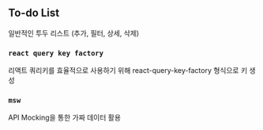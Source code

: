 ## To-do List

일반적인 투두 리스트 (추가, 필터, 상세, 삭제)

### `react query key factory`

리액트 쿼리키를 효율적으로 사용하기 위해 react-query-key-factory 형식으로 키 생성

### `msw`

API Mocking을 통한 가짜 데이터 활용
